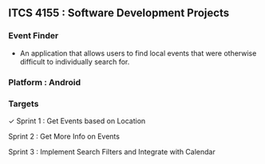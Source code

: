 ## ITCS 4155 : Software Development Projects

### Event Finder
* An application that allows users to find local events that were otherwise difficult to individually search for.

### Platform : Android

### Targets
✓ Sprint 1 : Get Events based on Location

Sprint 2 : Get More Info on Events

Sprint 3 : Implement Search Filters and Integrate with Calendar 
